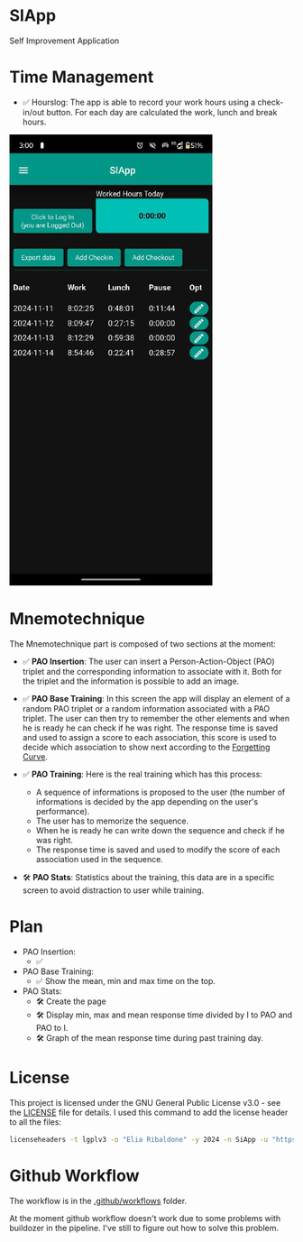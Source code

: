 <!--
Copyright (c) 2024 Elia Ribaldone.

This file is part of SiApp 
(see https://github.com/Elia1996/siapp).

This program is free software: you can redistribute it and/or modify
it under the terms of the GNU General Public License as published by
the Free Software Foundation, either version 3 of the License, or
(at your option) any later version.

This program is distributed in the hope that it will be useful,
but WITHOUT ANY WARRANTY; without even the implied warranty of
MERCHANTABILITY or FITNESS FOR A PARTICULAR PURPOSE.  See the
GNU General Public License for more details.

You should have received a copy of the GNU General Public License
along with this program. If not, see <http://www.gnu.org/licenses/>.-->
# SIApp
Self Improvement Application

# Time Management

- ✅ Hourslog:  The app is able to record your work hours using a check-in/out button.
 For each day are calculated the work, lunch and break hours.
 
 ![alt text](resources/image.png)


# Mnemotechnique
The Mnemotechnique part is composed of two sections at the moment:

- ✅ **PAO Insertion**: The user can insert a Person-Action-Object (PAO) triplet and the corresponding information to associate with it. Both for the triplet and the information is possible to add an image.
- ✅ **PAO Base Training**: In this screen the app will display an element of a random PAO triplet or a random information associated with a PAO triplet. The user can then try to remember the other elements and when he is ready he can check if he was right. The response time is saved and used to assign a score to each association, this score is used to decide which association to show next according to the [Forgetting Curve](https://en.wikipedia.org/wiki/Forgetting_curve).

- ✅ **PAO Training**: Here is the real training which has this process:
    - A sequence of informations is proposed to the user (the number of informations is decided by the app depending on the user's performance).
    - The user has to memorize the sequence.
    - When he is ready he can write down the sequence and check if he was right.
    - The response time is saved and used to modify the score of each association used in the sequence.

- 🛠️ **PAO Stats**: Statistics about the training, this data are in a specific screen to avoid distraction to user while training.

# Plan 
- PAO Insertion:
    - ✅ 
- PAO Base Training:
    - ✅ Show the mean, min and max time on the top. 
- PAO Stats:
    - 🛠️ Create the page
    - 🛠️ Display min, max and mean response time divided by I to PAO and PAO to I.
    - 🛠️ Graph of the mean response time during past training day.

# License
This project is licensed under the GNU General Public License v3.0 - see the [LICENSE](LICENSE) file for details.
I used this command to add the license header to all the files:
```bash
licenseheaders -t lgplv3 -o "Elia Ribaldone" -y 2024 -n SiApp -u "https://github.com/Elia1996/siapp" -d siapp
```

# Github Workflow

The workflow is in the [.github/workflows](.github/workflows) folder.

At the moment github workflow doesn't work due to some problems with buildozer in the pipeline. I've still to figure out how to solve this problem.